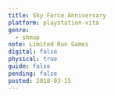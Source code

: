 ```yaml
---
title: Sky Force Anniversary
platform: playstation-vita
genre:
  - shmup
note: Limited Run Games
digital: false
physical: true
guide: false
pending: false
posted: 2018-03-15
---
```

